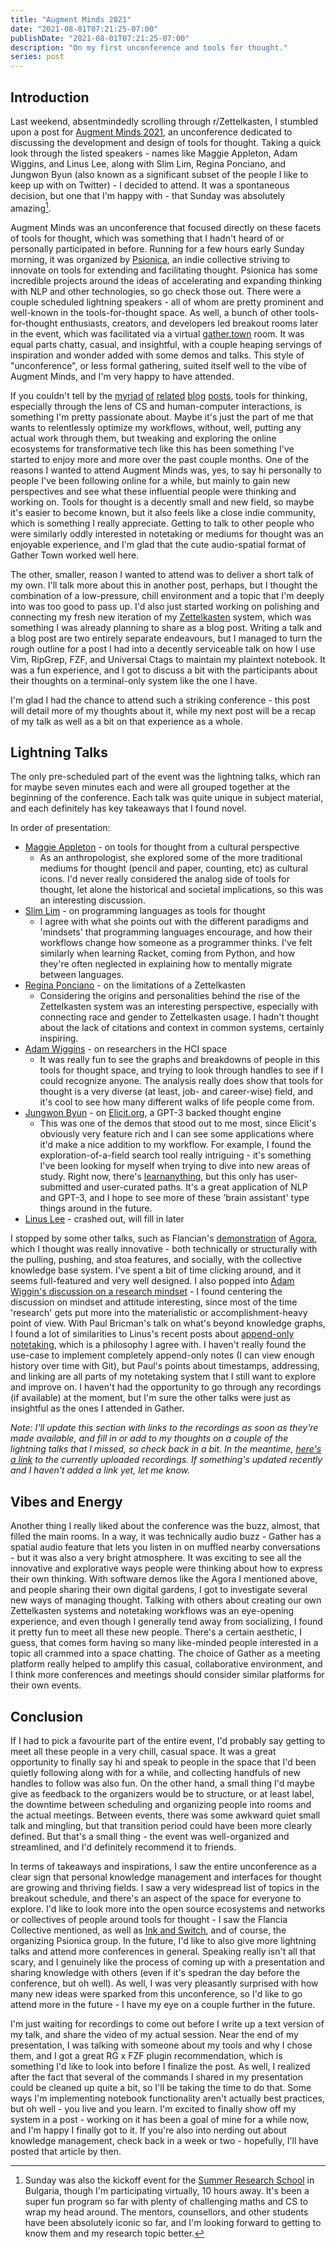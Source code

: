 ```yaml
---
title: "Augment Minds 2021"
date: "2021-08-01T07:21:25-07:00"
publishDate: "2021-08-01T07:21:25-07:00"
description: "On my first unconference and tools for thought."
series: post
---
```


## Introduction
Last weekend, absentmindedly scrolling through r/Zettelkasten, I stumbled upon a post for [Augment Minds 2021](https://opencollective.com/psionica/events/augment-minds-7d13842a), an unconference dedicated to discussing the development and design of tools for thought. Taking a quick look through the listed speakers - names like Maggie Appleton, Adam Wiggins, and Linus Lee, along with Slim Lim, Regina Ponciano, and Jungwon Byun (also known as a significant subset of the people I like to keep up with on Twitter) - I decided to attend. It was a spontaneous decision, but one that I'm happy with - that Sunday was absolutely amazing[^1].

Augment Minds was an unconference that focused directly on these facets of tools for thought, which was something that I hadn't heard of or personally participated in before. Running for a few hours early Sunday morning, it was organized by [Psionica](https://psionica.org/), an indie collective striving to innovate on tools for extending and facilitating thought. Psionica has some incredible projects around the ideas of accelerating and expanding thinking with NLP and other technologies, so go check those out. There were a couple scheduled lightning speakers - all of whom are pretty prominent and well-known in the tools-for-thought space. As well, a bunch of other tools-for-thought enthusiasts, creators, and developers led breakout rooms later in the event, which was facilitated via a virtual [gather.town](http://gather.town/) room. It was equal parts chatty, casual, and insightful, with a couple heaping servings of inspiration and wonder added with some demos and talks. This style of "unconference", or less formal gathering, suited itself well to the vibe of Augment Minds, and I'm very happy to have attended.

If you couldn't tell by the [myriad](https://kewbi.sh/blog/posts/201206/) [of](https://kewbi.sh/blog/posts/201220/) [related](https://kewbi.sh/blog/posts/210425/) [blog](https://kewbi.sh/blog/posts/210516/) [posts](https://kewbi.sh/blog/posts/210124/), tools for thinking, especially through the lens of CS and human-computer interactions, is something I'm pretty passionate about. Maybe it's just the part of me that wants to relentlessly optimize my workflows, without, well, putting any actual work through them, but tweaking and exploring the online ecosystems for transformative tech like this has been something I've started to enjoy more and more over the past couple months. One of the reasons I wanted to attend Augment Minds was, yes, to say hi personally to people I've been following online for a while, but mainly to gain new perspectives and see what these influential people were thinking and working on. Tools for thought is a decently small and new field, so maybe it's easier to become known, but it also feels like a close indie community, which is something I really appreciate. Getting to talk to other people who were similarly oddly interested in notetaking or mediums for thought was an enjoyable experience, and I'm glad that the cute audio-spatial format of Gather Town worked well here.

The other, smaller, reason I wanted to attend was to deliver a short talk of my own. I'll talk more about this in another post, perhaps, but I thought the combination of a low-pressure, chill environment and a topic that I'm deeply into was too good to pass up. I'd also just started working on polishing and connecting my fresh new iteration of my [Zettelkasten](https://kewbi.sh/blog/posts/200607/) system, which was something I was already planning to share as a blog post. Writing a talk and a blog post are two entirely separate endeavours, but I managed to turn the rough outline for a post I had into a decently serviceable talk on how I use Vim, RipGrep, FZF, and Universal Ctags to maintain my plaintext notebook. It was a fun experience, and I got to discuss a bit with the participants about their thoughts on a terminal-only system like the one I have.

I'm glad I had the chance to attend such a striking conference - this post will detail more of my thoughts about it, while my next post will be a recap of my talk as well as a bit on that experience as a whole.

## Lightning Talks
The only pre-scheduled part of the event was the lightning talks, which ran for maybe seven minutes each and were all grouped together at the beginning of the conference. Each talk was quite unique in subject material, and each definitely has key takeaways that I found novel.

In order of presentation:
- [Maggie Appleton](https://maggieappleton.com/) - on tools for thought from a cultural perspective
	- As an anthropologist, she explored some of the more traditional mediums for thought (pencil and paper, counting, etc) as cultural icons. I'd never really considered the analog side of tools for thought, let alone the historical and societal implications, so this was an interesting discussion.
- [Slim Lim](http://slim.computer/) - on programming languages as tools for thought
	- I agree with what she points out with the different paradigms and 'mindsets' that programming languages encourage, and how their workflows change how someone as a programmer thinks. I've felt similarly when learning Racket, coming from Python, and how they're often neglected in explaining how to mentally migrate between languages.
- [Regina Ponciano](https://martinezponciano.es/) - on the limitations of a Zettelkasten
	- Considering the origins and personalities behind the rise of the Zettelkasten system was an interesting perspective, especially with connecting race and gender to Zettelkasten usage. I hadn't thought about the lack of citations and context in common systems, certainly inspiring.
- [Adam Wiggins](https://adamwiggins.com/) - on researchers in the HCI space
	- It was really fun to see the graphs and breakdowns of people in this tools for thought space, and trying to look through handles to see if I could recognize anyone. The analysis really does show that tools for thought is a very diverse (at least, job- and career-wise) field, and it's cool to see how many different walks of life people come from.
- [Jungwon Byun](https://twitter.com/jungofthewon) - on [Elicit.org](https://elicit.org), a GPT-3 backed thought engine
	- This was one of the demos that stood out to me most, since Elicit's obviously very feature rich and I can see some applications where it'd make a nice addition to my workflow. For example, I found the exploration-of-a-field search tool really intriguing - it's something I've been looking for myself when trying to dive into new areas of study. Right now, there's [learnanything](https://learn-anything.xyz), but this only has user-submitted and user-curated paths. It's a great application of NLP and GPT-3, and I hope to see more of these 'brain assistant' type things around in the future.
- [Linus Lee](https://thesephist.com) - crashed out, will fill in later

I stopped by some other talks, such as Flancian's [demonstration](https://www.youtube.com/watch?v=zPPdFvMJDgQ) of [Agora](https://anagora.org), which I thought was really innovative - both technically or structurally with the pulling, pushing, and stoa features, and socially, with the collective knowledge base system. I've spent a bit of time clicking around, and it seems full-featured and very well designed. I also popped into [Adam Wiggin's discussion on a research mindset](https://www.youtube.com/watch?v=xP93UiFQU7k) - I found centering the discussion on mindset and attitude interesting, since most of the time 'research' gets put more into the materialistic or accomplishment-heavy point of view. With Paul Bricman's talk on what's beyond knowledge graphs, I found a lot of similarities to Linus's recent posts about [append-only notetaking](https://thesephist.com/posts/inc/), which is a philosophy I agree with. I haven't really found the use-case to implement completely append-only notes (I can view enough history over time with Git), but Paul's points about timestamps, addressing, and linking are all parts of my notetaking system that I still want to explore and improve on. I haven't had the opportunity to go through any recordings (if available) at the moment, but I'm sure the other talks were just as insightful as the ones I attended in Gather.

*Note: I'll update this section with links to the recordings as soon as they're made available, and fill in or add to my thoughts on a couple of the lightning talks that I missed, so check back in a bit. In the meantime, [here's a link](https://www.youtube.com/watch?v=zPPdFvMJDgQ&list=PLNl3dTYSs4b7hWt1AT7O5p_MuU3tFtWjb) to the currently uploaded recordings. If something's updated recently and I haven't added a link yet, let me know.*

## Vibes and Energy
Another thing I really liked about the conference was the buzz, almost, that filled the main rooms. In a way, it was technically audio buzz - Gather has a spatial audio feature that lets you listen in on muffled nearby conversations - but it was also a very bright atmosphere. It was exciting to see all the innovative and explorative ways people were thinking about how to express their own thinking. With software demos like the Agora I mentioned above, and people sharing their own digital gardens, I got to investigate several new ways of managing thought. Talking with others about creating our own Zettelkasten systems and notetaking workflows was an eye-opening experience, and even though I generally tend away from socializing, I found it pretty fun to meet all these new people. There's a certain aesthetic, I guess, that comes form having so many like-minded people interested in a topic all crammed into a space chatting. The choice of Gather as a meeting platform really helped to amplify this casual, collaborative environment, and I think more conferences and meetings should consider similar platforms for their own events.

## Conclusion
If I had to pick a favourite part of the entire event, I'd probably say getting to meet all these people in a very chill, casual space. It was a great opportunity to finally say hi and speak to people in the space that I'd been quietly following along with for a while, and collecting handfuls of new handles to follow was also fun. On the other hand, a small thing I'd maybe give as feedback to the organizers would be to structure, or at least label, the downtime between scheduling and organizing people into rooms and the actual meetings. Between events, there was some awkward quiet small talk and mingling, but that transition period could have been more clearly defined. But that's a small thing - the event was well-organized and streamlined, and I'd definitely recommend it to friends. 

In terms of takeaways and inspirations, I saw the entire unconference as a clear sign that personal knowledge management and interfaces for thought are growing and thriving fields. I saw a very widespread list of topics in the breakout schedule, and there's an aspect of the space for everyone to explore. I'd like to look more into the open source ecosystems and networks or collectives of people around tools for thought - I saw the Flancia Collective mentioned, as well as [Ink and Switch](https://www.inkandswitch.com/), and of course, the organizing Psionica group. In the future, I'd like to also give more lightning talks and attend more conferences in general. Speaking really isn't all that scary, and I genuinely like the process of coming up with a presentation and sharing knowledge with others (even if it's spedran the day before the conference, but oh well). As well, I was very pleasantly surprised with how many new ideas were sparked from this unconference, so I'd like to go attend more in the future - I have my eye on a couple further in the future.

I'm just waiting for recordings to come out before I write up a text version of my talk, and share the video of my actual session. Near the end of my presentation, I was talking with someone about my tools and why I chose them, and I got a great RG x FZF plugin recommendation, which is something I'd like to look into before I finalize the post. As well, I realized after the fact that several of the commands I shared in my presentation could be cleaned up quite a bit, so I'll be taking the time to do that. Some ways I'm implementing notebook functionality aren't actually best practices, but oh well - you live and you learn. I'm excited to finally show off my system in a post - working on it has been a goal of mine for a while now, and I'm happy I finally got to it. If you're also into nerding out about knowledge management, check back in a week or two - hopefully, I'll have posted that article by then.

[^1]: Sunday was also the kickoff event for the [Summer Research School](http://www.math.bas.bg/srs/newsite/srs/) in Bulgaria, though I'm participating virtually, 10 hours away. It's been a super fun program so far with plenty of challenging maths and CS to wrap my head around. The mentors, counsellors, and other students have been absolutely iconic so far, and I'm looking forward to getting to know them and my research topic better. 


